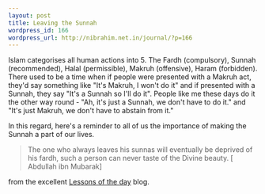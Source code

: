 ```yaml
--- 
layout: post
title: Leaving the Sunnah
wordpress_id: 166
wordpress_url: http://nibrahim.net.in/journal/?p=166
---
```

Islam categorises all human actions into 5. The Fardh (compulsory), Sunnah (recommended), Halal (permissible), Makruh (offensive), Haram (forbidden). There used to be a time when if people were presented with a Makruh act, they'd say something like "It's Makruh, I won't do it" and if presented with a Sunnah, they say "It's a Sunnah so I'll do it". People like me these days do it the other way round - "Ah, it's just a Sunnah, we don't have to do it." and "It's just Makruh, we don't have to abstain from it."

In this regard, here's a reminder to all of us the importance of making the Sunnah a part of our lives. 

<blockquote>
The one who always leaves his sunnas will eventually be deprived of his fardh, such a person can never taste of the Divine beauty. [ Abdullah ibn Mubarak]</blockquote>
from the excellent <a href="http://lessonsoftheday.blogspot.com/">Lessons of the day</a> blog. 

